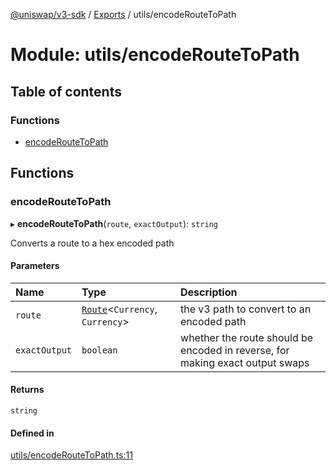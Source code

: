 [@uniswap/v3-sdk](../README.md) / [Exports](../modules.md) / utils/encodeRouteToPath

# Module: utils/encodeRouteToPath

## Table of contents

### Functions

- [encodeRouteToPath](utils_encodeRouteToPath.md#encoderoutetopath)

## Functions

### encodeRouteToPath

▸ **encodeRouteToPath**(`route`, `exactOutput`): `string`

Converts a route to a hex encoded path

#### Parameters

| Name | Type | Description |
| :------ | :------ | :------ |
| `route` | [`Route`](../classes/entities_route.Route.md)<`Currency`, `Currency`\> | the v3 path to convert to an encoded path |
| `exactOutput` | `boolean` | whether the route should be encoded in reverse, for making exact output swaps |

#### Returns

`string`

#### Defined in

[utils/encodeRouteToPath.ts:11](https://github.com/Uniswap/uniswap-v3-sdk/blob/63d5c6d/src/utils/encodeRouteToPath.ts#L11)
